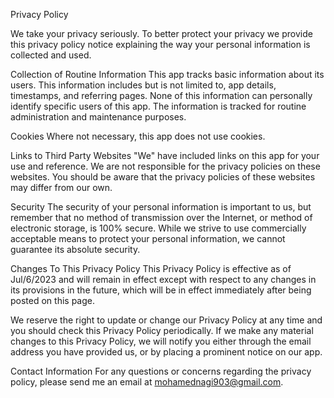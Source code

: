 Privacy Policy

We take your privacy seriously. To better protect your privacy we provide this privacy policy notice explaining the way your personal information is collected and used.

Collection of Routine Information
This app tracks basic information about its users. This information includes but is not limited to, app details, timestamps, and referring pages. None of this information can personally identify specific users of this app. The information is tracked for routine administration and maintenance purposes.

Cookies
Where not necessary, this app does not use cookies.

Links to Third Party Websites
"We" have included links on this app for your use and reference. We are not responsible for the privacy policies on these websites. You should be aware that the privacy policies of these websites may differ from our own.

Security
The security of your personal information is important to us, but remember that no method of transmission over the Internet, or method of electronic storage, is 100% secure. While we strive to use commercially acceptable means to protect your personal information, we cannot guarantee its absolute security.

Changes To This Privacy Policy
This Privacy Policy is effective as of Jul/6/2023 and will remain in effect except with respect to any changes in its provisions in the future, which will be in effect immediately after being posted on this page.

We reserve the right to update or change our Privacy Policy at any time and you should check this Privacy Policy periodically. If we make any material changes to this Privacy Policy, we will notify you either through the email address you have provided us, or by placing a prominent notice on our app.

Contact Information
For any questions or concerns regarding the privacy policy, please send me an email at mohamednagi903@gmail.com.
